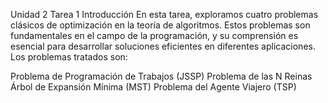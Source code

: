 
Unidad 2 Tarea 1
Introducción
En esta tarea, exploramos cuatro problemas clásicos de optimización en la teoría de algoritmos. Estos problemas son fundamentales en el campo de la programación, y su comprensión es esencial para desarrollar soluciones eficientes en diferentes aplicaciones. Los problemas tratados son:

Problema de Programación de Trabajos (JSSP)
Problema de las N Reinas
Árbol de Expansión Mínima (MST)
Problema del Agente Viajero (TSP)
